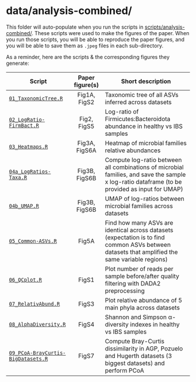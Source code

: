 # data/analysis-combined/

This folder will auto-populate when you run the scripts in [scripts/analysis-combined/](../scripts/analysis-combined). These scripts were used to make the figures of the paper. When you run those scripts, you will be able to reproduce the paper figures, and you will be able to save them as `.jpeg` files in each sub-directory.

As a reminder, here are the scripts \& the corresponding figures they generate:

|                                **Script**                                |**Paper figure(s)**|               **Short description**         |
| ------------------------------------------------------------------------ | :-----------: | ---------------------------------------------- |
| [`01_TaxonomicTree.R`](../scripts/analysis-combined/01_TaxonomicTree.R)                             | Fig1A, FigS2  | Taxonomic tree of all ASVs inferred across datasets |
| [`02_LogRatio-FirmBact.R`](../scripts/analysis-combined/02_LogRatio-FirmBact.R)                     | Fig2, FigS5   | Log-ratio of Firmicutes:Bacteroidota abundance in healthy vs IBS samples |
| [`03_Heatmaps.R`](../scripts/analysis-combined/03_Heatmaps.R)                                       | Fig3A, FigS6A | Heatmap of microbial families relative abundances |
| [`04a_LogRatios-Taxa.R`](../scripts/analysis-combined/04a_LogRatios-Taxa.R)                         | Fig3B, FigS6B | Compute log-ratio between all combinations of microbial families, and save the sample x log-ratio dataframe (to be provided as input for UMAP) |
| [`04b_UMAP.R`](../scripts/analysis-combined/04b_UMAP.R)                                             | Fig3B, FigS6B | UMAP of log-ratios between microbial families across datasets |
| [`05_Common-ASVs.R`](../scripts/analysis-combined/05_Common-ASVs.R)                                   | Fig5A         | Find how many ASVs are identical across datasets (expectation is to find common ASVs between datasets that amplified the same variable regions) |
| [`06_QCplot.R`](../scripts/analysis-combined/06_QCplot.R)                                           | FigS1         | Plot number of reads per sample before/after quality filtering with DADA2 preprocessing |
| [`07_RelativAbund.R`](../scripts/analysis-combined/07_RelativAbund.R)                               | FigS3         | Plot relative abundance of 5 main phyla across datasets |
| [`08_AlphaDiversity.R`](../scripts/analysis-combined/08_AlphaDiversity.R)                           | FigS4         | Shannon and Simpson &alpha;-diversity indexes in healthy vs IBS samples |
| [`09_PCoA-BrayCurtis-BigDatasets.R`](../scripts/analysis-combined/09_PCoA-BrayCurtis-BigDatasets.R) | FigS7         | Compute Bray-Curtis dissimilarity in AGP, Pozuelo and Hugerth datasets (3 biggest datasets) and perform PCoA |
